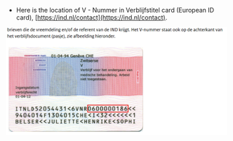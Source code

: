 * Here is the location of V - Nummer in Verblijfstitel card (European ID card), [https://ind.nl/contact](https://ind.nl/contact).

![./20161203-0023-gmt+2-v-number-in-verblijstitel-card-1.png](./20161203-0023-gmt+2-v-number-in-verblijstitel-card-1.png)